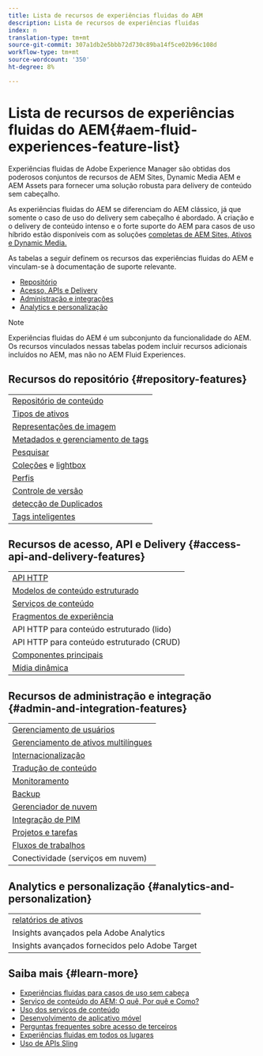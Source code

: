 ```yaml
---
title: Lista de recursos de experiências fluidas do AEM
description: Lista de recursos de experiências fluidas
index: n
translation-type: tm+mt
source-git-commit: 307a1db2e5bbb72d730c89ba14f5ce02b96c108d
workflow-type: tm+mt
source-wordcount: '350'
ht-degree: 8%

---
```



# Lista de recursos de experiências fluidas do AEM{#aem-fluid-experiences-feature-list}

Experiências fluidas de Adobe Experience Manager são obtidas dos poderosos conjuntos de recursos de AEM Sites, Dynamic Media AEM e AEM Assets para fornecer uma solução robusta para delivery de conteúdo sem cabeçalho.

As experiências fluidas do AEM se diferenciam do AEM clássico, já que somente o caso de uso do delivery sem cabeçalho é abordado. A criação e o delivery de conteúdo intenso e o forte suporte do AEM para casos de uso híbrido estão disponíveis com as soluções [completas de AEM Sites, Ativos e Dynamic Media.](https://docs.adobe.com/content/help/en/experience-manager-65/user-guide/home.html)

As tabelas a seguir definem os recursos das experiências fluidas do AEM e vinculam-se à documentação de suporte relevante.

* [Repositório](#repository-features)
* [Acesso, APIs e Delivery](#access-api-and-delivery-features)
* [Administração e integrações](#admin-and-integration-features)
* [Analytics e personalização](#analytics-and-personalization)

>[!NOTE]
>
>Experiências fluidas do AEM é um subconjunto da funcionalidade do AEM. Os recursos vinculados nessas tabelas podem incluir recursos adicionais incluídos no AEM, mas não no AEM Fluid Experiences.

## Recursos do repositório {#repository-features}

|  |
|---|
| [Repositório de conteúdo](/help/assets/managing-assets-touch-ui.md) |
| [Tipos de ativos](/help/assets/assets-formats.md) |
| [Representações de imagem](/help/assets/image-presets.md) |
| [Metadados e gerenciamento de tags](/help/assets/metadata.md) |
| [Pesquisar](/help/assets/managing-assets-touch-ui.md) |
| [Coleções](/help/assets/managing-collections-touch-ui.md) e [lightbox](/help/assets/touch-ui-light-box.md) |
| [Perfis](/help/assets/processing-profiles.md) |
| [Controle de versão](/help/assets/managing-assets-touch-ui.md) |
| [detecção de Duplicados](/help/assets/duplicate-detection.md) |
| [Tags inteligentes](/help/assets/enhanced-smart-tags.md) |

## Recursos de acesso, API e Delivery {#access-api-and-delivery-features}

|  |
|---|
| [API HTTP](/help/assets/mac-api-assets.md) |
| [Modelos de conteúdo estruturado](/help/assets/content-fragments/content-fragments.md) |
| [Serviços de conteúdo](https://helpx.adobe.com/experience-manager/kt/sites/using/content-services-tutorial-use.html) |
| [Fragmentos de experiência](/help/sites-authoring/experience-fragments.md) |
| API HTTP para conteúdo estruturado (lido) |
| API HTTP para conteúdo estruturado (CRUD) |
| [Componentes principais](https://docs.adobe.com/content/help/br/experience-manager-core-components/using/introduction.html) |
| [Mídia dinâmica](/help/assets/dynamic-media.md) |

## Recursos de administração e integração {#admin-and-integration-features}

|  |
|---|
| [Gerenciamento de usuários](/help/sites-administering/user-group-ac-admin.md) |
| [Gerenciamento de ativos multilíngues](/help/assets/multilingual-assets.md) |
| [Internacionalização](/help/sites-developing/i18n.md) |
| [Tradução de conteúdo](/help/sites-administering/translation.md) |
| [Monitoramento](/help/sites-deploying/monitoring-and-maintaining.md) |
| [Backup](/help/sites-administering/backup-and-restore.md) |
| [Gerenciador de nuvem](https://docs.adobe.com/content/help/br/experience-manager-cloud-manager/using/introduction-to-cloud-manager.html) |
| [Integração de PIM](/help/sites-authoring/managing-product-information.md) |
| [Projetos e tarefas](/help/sites-authoring/projects.md) |
| [Fluxos de trabalhos](/help/sites-administering/workflows-starting.md) |
| Conectividade (serviços em nuvem) |

## Analytics e personalização {#analytics-and-personalization}

|  |
|---|
| [relatórios de ativos](/help/assets/asset-reports.md) |
| Insights avançados pela Adobe Analytics |
| Insights avançados fornecidos pelo Adobe Target |

## Saiba mais {#learn-more}

* [Experiências fluidas para casos de uso sem cabeça](https://helpx.adobe.com/experience-manager/kt/eseminars/gems/aem-headless-usecases.html)
* [Serviço de conteúdo do AEM: O quê, Por quê e Como?](https://helpx.adobe.com/experience-manager/kt/eseminars/ask-the-expert/aem-content-services.html)
* [Uso dos serviços de conteúdo](https://helpx.adobe.com/experience-manager/kt/sites/using/structured-fragments-content-services-feature-video-use.html)
* [Desenvolvimento de aplicativo móvel](https://docs.adobe.com/content/help/en/experience-manager-64/mobile/developing/developing-content-services.html)
* [Perguntas frequentes sobre acesso de terceiros](https://helpx.adobe.com/experience-manager/kt/sites/using/content-services-tutorial-use/part7.html)
* [Experiências fluidas em todos os lugares](https://helpx.adobe.com/experience-manager/using/using-sling-apis.html)
* [Uso de APIs Sling](https://helpx.adobe.com/experience-manager/using/using-sling-apis.html)

